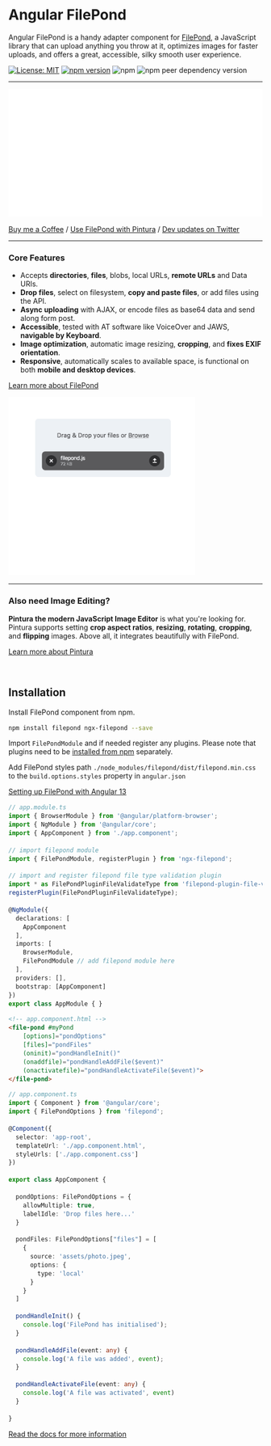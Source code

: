 # Angular FilePond

Angular FilePond is a handy adapter component for [FilePond](https://github.com/pqina/filepond), a JavaScript library that can upload anything you throw at it, optimizes images for faster uploads, and offers a great, accessible, silky smooth user experience.

[![License: MIT](https://img.shields.io/badge/license-MIT-blue.svg)](https://github.com/pqina/ngx-filepond/blob/master/LICENSE)
[![npm version](https://badge.fury.io/js/ngx-filepond.svg)](https://www.npmjs.com/package/ngx-filepond)
![npm](https://img.shields.io/npm/dt/ngx-filepond)
![npm peer dependency version](https://img.shields.io/npm/dependency-version/ngx-filepond/peer/@angular/core)

---

[<img src="https://github.com/pqina/filepond-github-assets/blob/master/header.svg" alt="FilePond"/>](https://www.buymeacoffee.com/rikschennink/)

[Buy me a Coffee](https://www.buymeacoffee.com/rikschennink/) / [Use FilePond with Pintura](https://pqina.nl/pintura/?ref=github-filepond) / [Dev updates on Twitter](https://twitter.com/rikschennink/)

---

### Core Features

- Accepts **directories**, **files**, blobs, local URLs, **remote URLs** and Data URIs.
- **Drop files**, select on filesystem, **copy and paste files**, or add files using the API.
- **Async uploading** with AJAX, or encode files as base64 data and send along form post.
- **Accessible**, tested with AT software like VoiceOver and JAWS, **navigable by Keyboard**.
- **Image optimization**, automatic image resizing, **cropping**, and **fixes EXIF orientation**.
- **Responsive**, automatically scales to available space, is functional on both **mobile and desktop devices**.

[Learn more about FilePond](https://pqina.nl/filepond/)


<img src="https://github.com/pqina/filepond-github-assets/blob/master/filepond-animation-01.gif?raw=true" width="370" alt=""/>


---

### Also need Image Editing?

**Pintura the modern JavaScript Image Editor** is what you're looking for. Pintura supports setting **crop aspect ratios**, **resizing**, **rotating**, **cropping**, and **flipping** images. Above all, it integrates beautifully with FilePond.

[Learn more about Pintura](https://pqina.nl/pintura/?ref=github-angular-filepond)

<img src="https://github.com/pqina/filepond-github-assets/blob/master/filepond_pintura.gif?raw=true" width="600" alt=""/>


## Installation

Install FilePond component from npm.

```bash
npm install filepond ngx-filepond --save
```

Import `FilePondModule` and if needed register any plugins. Please note that plugins need to be [installed from npm](https://pqina.nl/filepond/docs/patterns/plugins/introduction/#installing-plugins) separately.

Add FilePond styles path `./node_modules/filepond/dist/filepond.min.css` to the `build.options.styles` property in `angular.json`

[Setting up FilePond with Angular 13](https://github.com/pqina/ngx-filepond/issues/70#issuecomment-1273741734)

```ts
// app.module.ts
import { BrowserModule } from '@angular/platform-browser';
import { NgModule } from '@angular/core';
import { AppComponent } from './app.component';

// import filepond module
import { FilePondModule, registerPlugin } from 'ngx-filepond';

// import and register filepond file type validation plugin
import * as FilePondPluginFileValidateType from 'filepond-plugin-file-validate-type';
registerPlugin(FilePondPluginFileValidateType);

@NgModule({
  declarations: [
    AppComponent
  ],
  imports: [
    BrowserModule,
    FilePondModule // add filepond module here
  ],
  providers: [],
  bootstrap: [AppComponent]
})
export class AppModule { }
```

```html
<!-- app.component.html -->
<file-pond #myPond 
    [options]="pondOptions" 
    [files]="pondFiles"
    (oninit)="pondHandleInit()"
    (onaddfile)="pondHandleAddFile($event)"
    (onactivatefile)="pondHandleActivateFile($event)">
</file-pond>
```

```ts
// app.component.ts
import { Component } from '@angular/core';
import { FilePondOptions } from 'filepond';

@Component({
  selector: 'app-root',
  templateUrl: './app.component.html',
  styleUrls: ['./app.component.css']
})

export class AppComponent {

  pondOptions: FilePondOptions = {
    allowMultiple: true,
    labelIdle: 'Drop files here...'
  }

  pondFiles: FilePondOptions["files"] = [
    {
      source: 'assets/photo.jpeg',
      options: {
        type: 'local'
      }
    }
  ]

  pondHandleInit() {
    console.log('FilePond has initialised');
  }

  pondHandleAddFile(event: any) {
    console.log('A file was added', event);
  }

  pondHandleActivateFile(event: any) {
    console.log('A file was activated', event)
  }

}

```

[Read the docs for more information](https://pqina.nl/filepond/docs/patterns/frameworks/angular/)
